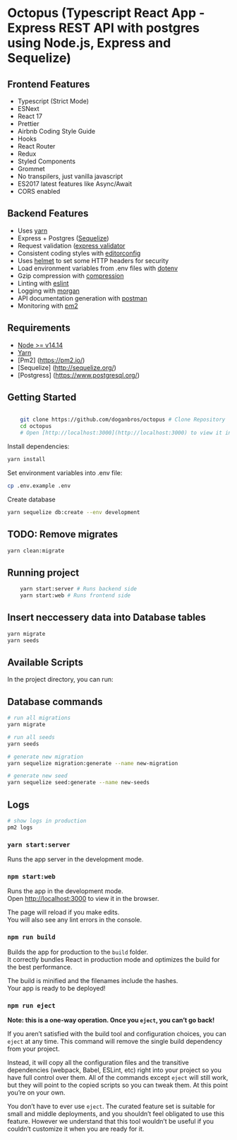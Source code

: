 # Octopus (Typescript React App - Express REST API with postgres using Node.js, Express and Sequelize)


## Frontend Features

- Typescript (Strict Mode)
- ESNext
- React 17
- Prettier
- Airbnb Coding Style Guide
- Hooks
- React Router
- Redux
- Styled Components
- Grommet
- No transpilers, just vanilla javascript
- ES2017 latest features like Async/Await
- CORS enabled

## Backend Features

- Uses [yarn](https://yarnpkg.com) 
- Express + Postgres ([Sequelize](http://docs.sequelizejs.com/))
- Request validation ([express validator](https://github.com/ctavan/express-validator)
- Consistent coding styles with [editorconfig](http://editorconfig.org)
- Uses [helmet](https://github.com/helmetjs/helmet) to set some HTTP headers for security
- Load environment variables from .env files with [dotenv](https://github.com/rolodato/dotenv-safe)
- Gzip compression with [compression](https://github.com/expressjs/compression)
- Linting with [eslint](http://eslint.org)
- Logging with [morgan](https://github.com/expressjs/morgan)
- API documentation generation with [postman](http://postman.com)
- Monitoring with [pm2](https://github.com/Unitech/pm2)


## Requirements

- [Node >= v14.14](https://nodejs.org/en/download/current/)
- [Yarn](https://yarnpkg.com/en/docs/install)
- [Pm2] (https://pm2.io/)
- [Sequelize] (http://sequelize.org/)
- [Postgress] (https://www.postgresql.org/)


## Getting Started

```bash

    git clone https://github.com/doganbros/octopus # Clone Repository
    cd octopus
    # Open [http://localhost:3000](http://localhost:3000) to view it in the browser.
```

Install dependencies:

```bash
yarn install
```

Set environment variables into .env file:

```bash
cp .env.example .env
```

Create database

```bash
yarn sequelize db:create --env development
```


## TODO: Remove migrates

```bash
yarn clean:migrate
```

## Running project

```bash
    yarn start:server # Runs backend side
    yarn start:web # Runs frontend side
```

## Insert neccessery data into Database tables

```bash
yarn migrate
yarn seeds
```

## Available Scripts

In the project directory, you can run:

## Database commands

```bash
# run all migrations
yarn migrate

# run all seeds
yarn seeds

# generate new migration
yarn sequelize migration:generate --name new-migration

# generate new seed
yarn sequelize seed:generate --name new-seeds
```

## Logs

```bash
# show logs in production
pm2 logs
```
### `yarn start:server`

Runs the app server in the development mode.

### `npm start:web`

Runs the app in the development mode.\
Open [http://localhost:3000](http://localhost:3000) to view it in the browser.

The page will reload if you make edits.\
You will also see any lint errors in the console.
### `npm run build`

Builds the app for production to the `build` folder.\
It correctly bundles React in production mode and optimizes the build for the best performance.

The build is minified and the filenames include the hashes.\
Your app is ready to be deployed!

### `npm run eject`

**Note: this is a one-way operation. Once you `eject`, you can’t go back!**

If you aren’t satisfied with the build tool and configuration choices, you can `eject` at any time. This command will remove the single build dependency from your project.

Instead, it will copy all the configuration files and the transitive dependencies (webpack, Babel, ESLint, etc) right into your project so you have full control over them. All of the commands except `eject` will still work, but they will point to the copied scripts so you can tweak them. At this point you’re on your own.

You don’t have to ever use `eject`. The curated feature set is suitable for small and middle deployments, and you shouldn’t feel obligated to use this feature. However we understand that this tool wouldn’t be useful if you couldn’t customize it when you are ready for it.
